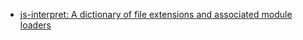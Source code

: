 - [js-interpret: A dictionary of file extensions and associated module loaders](https://github.com/js-cli/js-interpret)

